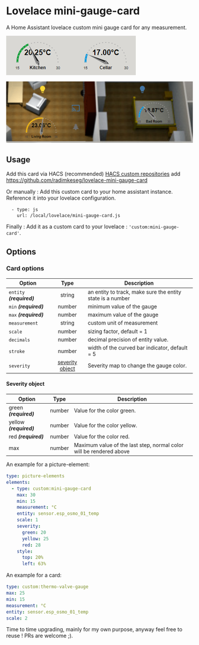 # Lovelace mini-gauge-card

A Home Assistant lovelace custom mini gauge card for any measurement.

![mini gauge card](https://github.com/radimkeseg/lovelace-mini-gauge-card/blob/main/images/mini-gauge-card.png)

![mini gauge card elements](https://github.com/radimkeseg/lovelace-mini-gauge-card/blob/main/images/mini-gauge-card-elements.png)


## Usage
Add this card via HACS (recommended)
[HACS custom repositories](https://hacs.xyz/docs/faq/custom_repositories) add https://github.com/radimkeseg/lovelace-mini-gauge-card

Or manually :
Add this custom card to your home assistant instance. Reference it into your lovelace configuration.
```
  - type: js
    url: /local/lovelace/mini-gauge-card.js
```

Finally :
Add it as a custom card to your lovelace : `'custom:mini-gauge-card'`.

## Options
### Card options
| **Option** | **Type** | **Description** |
|-|:-:|-|
| `entity` ***(required)*** | string | an entity to track, make sure the entity state is a number |
| `min` ***(required)*** | number | minimum value of the gauge |
| `max` ***(required)*** | number | maximum value of the gauge |
| `measurement` | string | custom unit of measurement |
| `scale` | number | sizing factor, default = 1 |
| `decimals` | number | decimal precision of entity value. |
| `stroke` | number | width of the curved bar indicator, default = 5 |
| `severity` | [severity object](#severity-object) | Severity map to change the gauge color. |

#### Severity object
| **Option** | **Type** | **Description** |
|-|:-:|-|
| green ***(required)*** | number | Value for the color green.
| yellow ***(required)*** | number | Value for the color yellow.
| red ***(required)*** | number | Value for the color red.
| max | number | Maximum value of the last step, normal color will be rendered above


An example for a picture-element:
```yaml
type: picture-elements
elements:
  - type: custom:mini-gauge-card
    max: 30
    min: 15
    measurement: °C
    entity: sensor.esp_osmo_01_temp
    scale: 1
    severity:
      green: 20
      yellow: 25
      red: 28	
    style:
      top: 20%
      left: 63%
```

An example for a card:
```yaml
type: custom:thermo-valve-gauge
max: 25
min: 15
measurement: °C
entity: sensor.esp_osmo_01_temp
scale: 2
```

Time to time upgrading, mainly for my own purpose, anyway feel free to reuse ! 
PRs are welcome ;).
